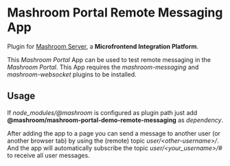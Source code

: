 
# Mashroom Portal Remote Messaging App

Plugin for [Mashroom Server](https://www.mashroom-server.com), a **Microfrontend Integration Platform**.

This _Mashroom Portal_ App can be used to test remote messaging in the _Mashroom Portal_.
This App requires the _mashroom-messaging_ and _mashroom-websocket_ plugins to be installed.

## Usage

If *node_modules/@mashroom* is configured as plugin path just add **@mashroom/mashroom-portal-demo-remote-messaging** as *dependency*.

After adding the app to a page you can send a message to another user (or another browser tab)
by using the (remote) topic _user/&lt;other-username&gt;/<something>_.
And the app will automatically subscribe the topic _user/<your_username>/#_ to receive all user messages.


